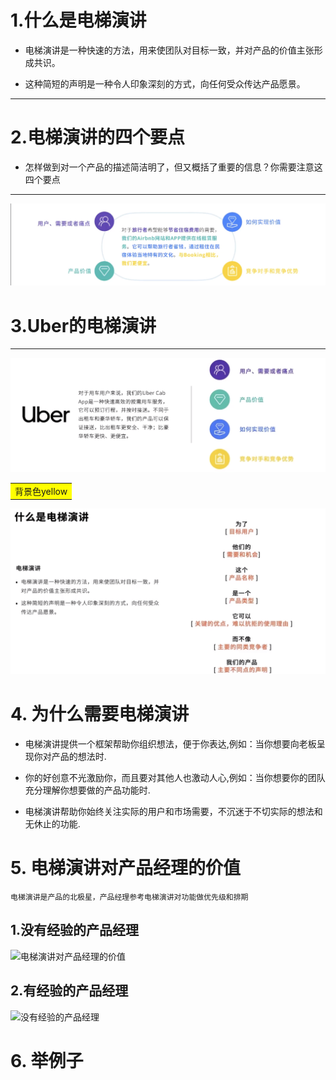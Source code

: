 

# 1.什么是电梯演讲

+ 电梯演讲是一种快速的方法，用来使团队对目标一致，并对产品的价值主张形成共识。  </span>

+ 这种简短的声明是一种令人印象深刻的方式，向任何受众传达产品愿景。
---
# **2.电梯演讲的四个要点**
+ 怎样做到对一个产品的描述简洁明了，但又概括了重要的信息？你需要注意这四个要点
---
![电梯演讲4要素](/商业模式分析和需求挖掘/商业模式分析-电梯演讲图片/电梯演讲4要素.png)


# <b>3.Uber的电梯演讲</b>
---
![Uber商业电梯演讲](/商业模式分析和需求挖掘/商业模式分析-电梯演讲图片/Uber商业电梯演讲.png)

<table><tr><td bgcolor=yellow>背景色yellow</td></tr></table>

![电梯演讲的定义](/商业模式分析和需求挖掘/商业模式分析-电梯演讲图片/电梯演讲的定义.png)

# 4. **为什么需要电梯演讲**

- 电梯演讲提供一个框架帮助你组织想法，便于你表达,例如：当你想要向老板呈现你对产品的想法时.

- 你的好创意不光激励你，而且要对其他人也激动人心,例如：当你想要你的团队充分理解你想要做的产品功能时.

- 电梯演讲帮助你始终关注实际的用户和市场需要，不沉迷于不切实际的想法和无休止的功能.

# 5. **电梯演讲对产品经理的价值**
```电梯演讲是产品的北极星，产品经理参考电梯演讲对功能做优先级和排期```



## **1.没有经验的产品经理**
![电梯演讲对产品经理的价值](/商业模式分析和需求挖掘/商业模式分析-电梯演讲图片/电梯演讲对产品经理的价值.png)



## **2.有经验的产品经理**

![没有经验的产品经理](/商业模式分析和需求挖掘/商业模式分析-电梯演讲图片/电梯演讲对产品经理的价值2.png)

# 6. 举例子
